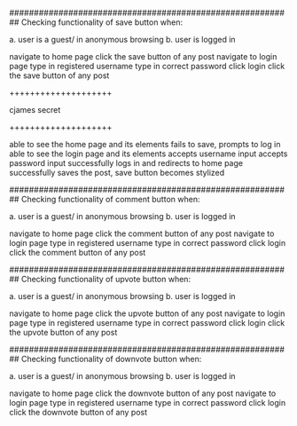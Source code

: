 
##########################################################
Checking functionality of save button when:

a. user is a guest/ in anonymous browsing
b. user is logged in

navigate to home page
click the save button of any post
navigate to login page
type in registered username 
type in correct password
click login
click the save button of any post

++++++++++++++++++++



cjames
secret


++++++++++++++++++++

able to see the home page and its elements
fails to save, prompts to log in
able to see the login page and its elements
accepts username input 
accepts password input 
successfully logs in and redirects to home page
successfully saves the post, save button becomes stylized


##########################################################
Checking functionality of comment button when:

a. user is a guest/ in anonymous browsing
b. user is logged in

navigate to home page
click the comment button of any post
navigate to login page
type in registered username 
type in correct password
click login
click the comment button of any post



##########################################################
Checking functionality of upvote button when:

a. user is a guest/ in anonymous browsing
b. user is logged in


navigate to home page
click the upvote button of any post
navigate to login page
type in registered username 
type in correct password
click login
click the upvote button of any post


##########################################################
Checking functionality of downvote button when:

a. user is a guest/ in anonymous browsing
b. user is logged in


navigate to home page
click the downvote button of any post
navigate to login page
type in registered username 
type in correct password
click login
click the downvote button of any post





